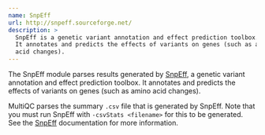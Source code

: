 ```yaml
---
name: SnpEff
url: http://snpeff.sourceforge.net/
description: >
  SnpEff is a genetic variant annotation and effect prediction toolbox.
  It annotates and predicts the effects of variants on genes (such as amino
  acid changes).
---
```


The SnpEff module parses results generated by
[SnpEff](http://snpeff.sourceforge.net/),
a genetic variant annotation and effect prediction toolbox.
It annotates and predicts the effects of variants on genes (such as amino
acid changes).

MultiQC parses the summary `.csv` file that is generated by SnpEff. Note that
you must run SnpEff with `-csvStats <filename>` for this to be generated.
See the [SnpEff](http://snpeff.sourceforge.net/SnpEff_manual.html#outputSummary)
documentation for more information.
